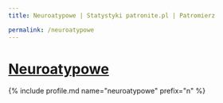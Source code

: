 ```yaml
---
title: Neuroatypowe | Statystyki patronite.pl | Patromierz

permalink: /neuroatypowe
---
```


# [Neuroatypowe](https://patronite.pl/neuroatypowe)

{% include profile.md name="neuroatypowe" prefix="n" %}
